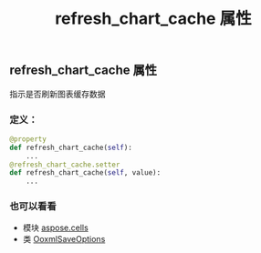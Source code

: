 ﻿---
title: refresh_chart_cache 属性
second_title: Aspose.Cells for Python via .NET API 参考资料
description:
type: docs
weight: 120
url: /zh/python-net/aspose.cells/ooxmlsaveoptions/refresh_chart_cache/
is_root: false
---
## refresh_chart_cache 属性

指示是否刷新图表缓存数据
### 定义：
```python
@property
def refresh_chart_cache(self):
    ...
@refresh_chart_cache.setter
def refresh_chart_cache(self, value):
    ...
```

### 也可以看看
* 模块 [aspose.cells](../../)
* 类 [OoxmlSaveOptions](/cells/zh/python-net/aspose.cells/ooxmlsaveoptions)
